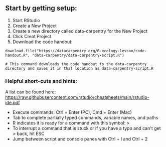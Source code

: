 ## Start by getting setup:

1. Start RStudio
2. Create a New Project
3. Create a new directory called data-carpentry for the New Project
4. Click Creat Project
5. Download the code handout:

```
download.file("https://datacarpentry.org/R-ecology-lesson/code-handout.R", "data-carpentry/data-carpentry-script.R")

# This command downloads the code handout to the data-carpentry directory and saves it in that location as data-carpentry-script.R
```

### Helpful short-cuts and hints:
A list can be found here: https://raw.githubusercontent.com/rstudio/cheatsheets/main/rstudio-ide.pdf

* Execute commands: Ctrl + Enter (PC), Cmd + Enter (Mac)
* Tab to complete partially typed commands, variable names, and paths
* R indicates it is ready for a command with this symbol: > 
* To interrupt a command that is stuck or if you have a typo and can't get > back, hit ESC
* Jump between script and console panes with Ctrl + l and Ctrl + 2

